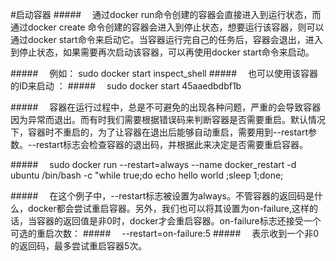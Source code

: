 #启动容器
#####&emsp; 通过docker run命令创建的容器会直接进入到运行状态，而通过docker create 命令创建的容器会进入到停止状态，想要运行该容器，则可以通过docker start命令来启动它。当容器运行完自己的任务后，容器会退出，进入到停止状态，如果需要再次启动该容器，可以再使用docker start命令来启动。

#####&emsp; 例如： sudo docker start inspect_shell
#####&emsp; 也可以使用该容器的ID来启动 ：
#####&emsp; sudo docker start 45aaedbdbf1b

#####&emsp; 容器在运行过程中，总是不可避免的出现各种问题，严重的会导致容器因为异常而退出。而有时我们需要根据错误码来判断容器是否需要重启。默认情况下，容器时不重启的，为了让容器在退出后能够自动重启，需要用到--restart参数。--restart标志会检查容器的退出码，并根据此来决定是否需要重启容器。

#####&emsp; sudo docker run --restart=always --name docker_restart -d ubuntu /bin/bash -c "while true;do echo hello world ;sleep 1;done;

#####&emsp;  在这个例子中，--restart标志被设置为always。不管容器的返回码是什么，docker都会尝试重启容器。另外，我们也可以将其设置为on-failure,这样的话，当容器的返回值是非0时，docker才会重启容器。on-failure标志还接受一个可选的重启次数：
#####&emsp; --restart=on-failure:5
#####&emsp; 表示收到一个非0的返回码，最多尝试重启容器5次。
